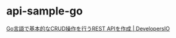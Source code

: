 # api-sample-go

[Go言語で基本的なCRUD操作を行うREST APIを作成 | DevelopersIO](https://dev.classmethod.jp/articles/go-sample-rest-api/#toc-1)